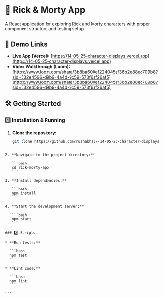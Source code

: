 # 🚀 Rick & Morty App

A React application for exploring Rick and Morty characters with proper component structure and testing setup.

## 🔗 Demo Links

- **Live App (Vercel):** [https://14-05-25-character-displays.vercel.app](https://14-05-25-character-displays.vercel.app)
- **Video Walkthrough (Loom):** [https://www.loom.com/share/3b8ba600ef224045af36b2e88ec709b8?sid=532e4596-d9b9-4a4d-9c59-573f6af26af5](https://www.loom.com/share/3b8ba600ef224045af36b2e88ec709b8?sid=532e4596-d9b9-4a4d-9c59-573f6af26af5)

## 🛠️ Getting Started

### 1️⃣ Installation & Running

1. **Clone the repository:**

   ```bash
   git clone https://github.com/rushabhT3/-14-05-25-character-displays.git
````

2. **Navigate to the project directory:**

   ```bash
   cd rick-morty-app
   ```

3. **Install dependencies:**

   ```bash
   npm install
   ```

4. **Start the development server:**

   ```bash
   npm start
   ```

### 2️⃣ Scripts

* **Run tests:**

  ```bash
  npm test
  ```

* **Lint code:**

  ```bash
  npm lint
  ```

```
